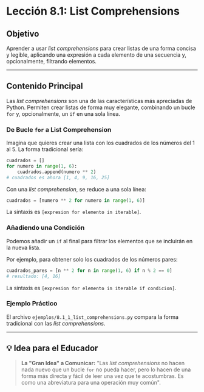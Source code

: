 # Lección 8.1: List Comprehensions

## Objetivo

Aprender a usar *list comprehensions* para crear listas de una forma concisa y legible, aplicando una expresión a cada elemento de una secuencia y, opcionalmente, filtrando elementos.

---

## Contenido Principal

Las *list comprehensions* son una de las características más apreciadas de Python. Permiten crear listas de forma muy elegante, combinando un bucle `for` y, opcionalmente, un `if` en una sola línea.

### De Bucle `for` a List Comprehension

Imagina que quieres crear una lista con los cuadrados de los números del 1 al 5. La forma tradicional sería:

```python
cuadrados = []
for numero in range(1, 6):
    cuadrados.append(numero ** 2)
# cuadrados es ahora [1, 4, 9, 16, 25]
```

Con una *list comprehension*, se reduce a una sola línea:

```python
cuadrados = [numero ** 2 for numero in range(1, 6)]
```

La sintaxis es `[expresion for elemento in iterable]`.

### Añadiendo una Condición

Podemos añadir un `if` al final para filtrar los elementos que se incluirán en la nueva lista.

Por ejemplo, para obtener solo los cuadrados de los números pares:

```python
cuadrados_pares = [n ** 2 for n in range(1, 6) if n % 2 == 0]
# resultado: [4, 16]
```

La sintaxis es `[expresion for elemento in iterable if condicion]`.

### Ejemplo Práctico

El archivo `ejemplos/8.1_1_list_comprehensions.py` compara la forma tradicional con las *list comprehensions*.

---

## 💡 Idea para el Educador

> **La "Gran Idea" a Comunicar:** "Las *list comprehensions* no hacen nada nuevo que un bucle `for` no pueda hacer, pero lo hacen de una forma más directa y fácil de leer una vez que te acostumbras. Es como una abreviatura para una operación muy común".
